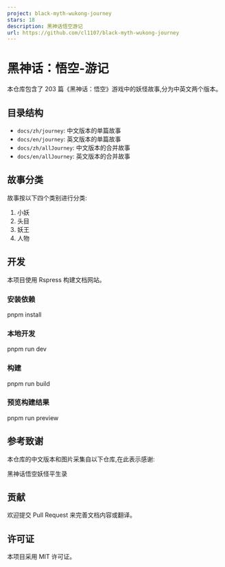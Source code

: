 ```yaml
---
project: black-myth-wukong-journey
stars: 18
description: 黑神话悟空游记
url: https://github.com/cl1107/black-myth-wukong-journey
---
```


黑神话：悟空-游记
=========

本仓库包含了 203 篇《黑神话：悟空》游戏中的妖怪故事,分为中英文两个版本。

目录结构
----

-   `docs/zh/journey`: 中文版本的单篇故事
-   `docs/en/journey`: 英文版本的单篇故事
-   `docs/zh/allJourney`: 中文版本的合并故事
-   `docs/en/allJourney`: 英文版本的合并故事

故事分类
----

故事按以下四个类别进行分类:

1.  小妖
2.  头目
3.  妖王
4.  人物

开发
--

本项目使用 Rspress 构建文档网站。

### 安装依赖

pnpm install

### 本地开发

pnpm run dev

### 构建

pnpm run build

### 预览构建结果

pnpm run preview

参考致谢
----

本仓库的中文版本和图片采集自以下仓库,在此表示感谢:

黑神话悟空妖怪平生录

贡献
--

欢迎提交 Pull Request 来完善文档内容或翻译。

许可证
---

本项目采用 MIT 许可证。
